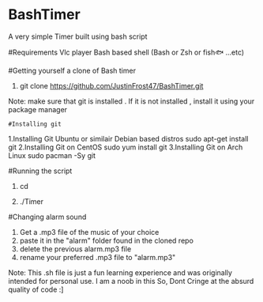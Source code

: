 # BashTimer
A very simple Timer built using bash script

#Requirements
Vlc player
Bash based shell (Bash or Zsh or fish🐟 ...etc)

#Getting yourself a clone of Bash timer
1. git clone https://github.com/JustinFrost47/BashTimer.git

Note: make sure that git is installed . If it is not installed , install it using your package manager
    
    #Installing git
  1.Installing Git Ubuntu or  similair Debian based distros
    sudo apt-get install git
  2.Installing Git on CentOS
    sudo yum install git
  3.Installing Git on Arch Linux
    sudo pacman -Sy git


#Running the script
1. cd <Location where you cloned this repo>

2. ./Timer  
  
#Changing alarm sound
1. Get a .mp3 file of the music of your choice
2. paste it in the "alarm" folder found in the cloned repo
3. delete the previous alarm.mp3 file
4. rename your preferred .mp3 file to "alarm.mp3"
  
  
Note: This .sh file is just a fun learning experience and was originally intended for personal use. 
I am a noob in this So, Dont Cringe at the absurd quality of code :]
